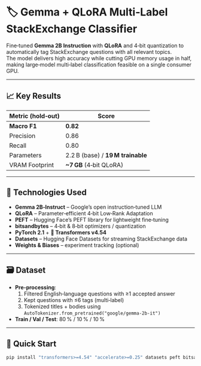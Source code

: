 # 🏷️ Gemma + QLoRA Multi‑Label StackExchange Classifier

Fine‑tuned **Gemma 2B Instruction** with **QLoRA** and 4‑bit quantization to automatically tag StackExchange questions with all relevant topics.  
The model delivers high accuracy while cutting GPU memory usage in half, making large‑model multi‑label classification feasible on a single consumer GPU.

---

## 📈 Key Results

| Metric (hold‑out) | Score |
|-------------------|-------|
| **Macro F1**      | **0.82** |
| Precision         | 0.86 |
| Recall            | 0.80 |
| Parameters        | 2.2 B (base) / **19 M trainable** |
| VRAM Footprint    | **~7 GB** (4‑bit QLoRA) |

---

## 🔧 Technologies Used

- **Gemma 2B‑Instruct** – Google’s open instruction‑tuned LLM  
- **QLoRA** – Parameter‑efficient 4‑bit Low‑Rank Adaptation  
- **PEFT** – Hugging Face’s PEFT library for lightweight fine‑tuning  
- **bitsandbytes** – 4‑bit & 8‑bit optimizers / quantization  
- **PyTorch 2.1** + **🤗 Transformers v4.54**  
- **Datasets** – Hugging Face Datasets for streaming StackExchange data  
- **Weights & Biases** – experiment tracking (optional)

---

## 🗃️ Dataset

- **Pre‑processing**:  
  1. Filtered English‑language questions with ≥1 accepted answer  
  2. Kept questions with ≤6 tags (multi‑label)  
  3. Tokenized titles + bodies using `AutoTokenizer.from_pretrained("google/gemma-2b-it")`  
- **Train / Val / Test**: 80 % / 10 % / 10 %

---

## 🚀 Quick Start

```bash
pip install "transformers>=4.54" "accelerate>=0.25" datasets peft bitsandbytes einops
